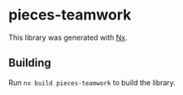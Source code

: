 # pieces-teamwork

This library was generated with [Nx](https://nx.dev).

## Building

Run `nx build pieces-teamwork` to build the library.
